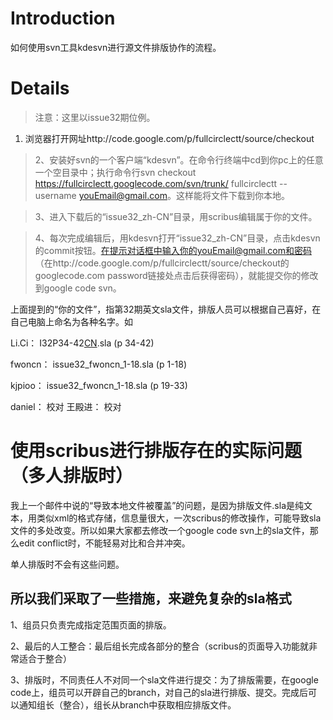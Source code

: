 # Introduction #

如何使用svn工具kdesvn进行源文件排版协作的流程。

# Details #
> 注意：这里以issue32期位例。

  1. 浏览器打开网址http://code.google.com/p/fullcirclectt/source/checkout

> 2、安装好svn的一个客户端“kdesvn”。在命令行终端中cd到你pc上的任意一个空目录中；执行命令行svn checkout https://fullcirclectt.googlecode.com/svn/trunk/ fullcirclectt --username youEmail@gmail.com。这样能将文件下载到你本地。

> 3、进入下载后的“issue32\_zh-CN”目录，用scribus编辑属于你的文件。

> 4、每次完成编辑后，用kdesvn打开“issue32\_zh-CN”目录，点击kdesvn的commit按钮。在提示对话框中输入你的youEmail@gmail.com和密码（在http://code.google.com/p/fullcirclectt/source/checkout的googlecode.com password链接处点击后获得密码），就能提交你的修改到google code svn。


上面提到的“你的文件”，指第32期英文sla文件，排版人员可以根据自己喜好，在自己电脑上命名为各种名字。如

Li.Ci： I32P34-42[CN](CN.md).sla  (p 34-42)

fwoncn： issue32\_fwoncn\_1-18.sla  (p 1-18)

kjpioo： issue32\_fwoncn\_1-18.sla  (p 19-33)

daniel： 校对
王殿进： 校对


# 使用scribus进行排版存在的实际问题（多人排版时） #

我上一个邮件中说的“导致本地文件被覆盖”的问题，是因为排版文件.sla是纯文本，用类似xml的格式存储，信息量很大，一次scribus的修改操作，可能导致sla文件的多处改变。所以如果大家都去修改一个google code svn上的sla文件，那么edit conflict时，不能轻易对比和合并冲突。

单人排版时不会有这些问题。


## 所以我们采取了一些措施，来避免复杂的sla格式 ##

1、组员只负责完成指定范围页面的排版。

2、最后的人工整合：最后组长完成各部分的整合（scribus的页面导入功能就非常适合于整合）

3、排版时，不同责任人不对同一个sla文件进行提交：为了排版需要，在google code上，组员可以开辟自己的branch，对自己的sla进行排版、提交。完成后可以通知组长（整合），组长从branch中获取相应排版文件。